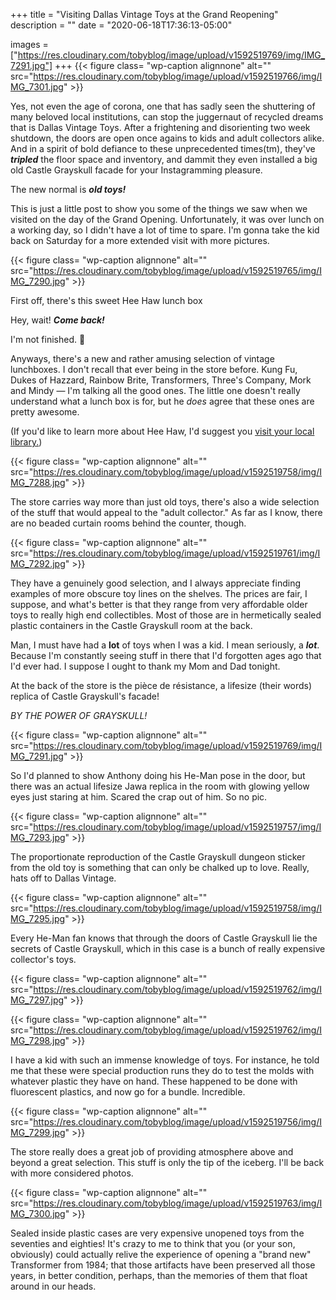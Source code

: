 +++
title = "Visiting Dallas Vintage Toys at the Grand Reopening"
description = ""
date = "2020-06-18T17:36:13-05:00"

images = ["https://res.cloudinary.com/tobyblog/image/upload/v1592519769/img/IMG_7291.jpg"]
+++
{{< figure class= "wp-caption alignnone" alt="" src="https://res.cloudinary.com/tobyblog/image/upload/v1592519766/img/IMG_7301.jpg" >}}

Yes, not even the age of corona, one that has sadly seen the shuttering of many beloved local institutions, can stop the juggernaut of recycled dreams that is Dallas Vintage Toys. After a frightening and disorienting two week shutdown, the doors are open once agains to kids and adult collectors alike. And in a spirit of bold defiance to these unprecedented times(tm), they've ***tripled*** the floor space and inventory, and dammit they even installed a big old Castle Grayskull facade for your Instagramming pleasure.

The new normal is ***old toys!***
<!--more-->
This is just a little post to show you some of the things we saw when we visited on the day of the Grand Opening. Unfortunately, it was over lunch on a working day, so I didn't have a lot of time to spare. I'm gonna take the kid back on Saturday for a more extended visit with more pictures.

{{< figure class= "wp-caption alignnone" alt="" src="https://res.cloudinary.com/tobyblog/image/upload/v1592519765/img/IMG_7290.jpg" >}}

First off, there's this sweet Hee Haw lunch box

Hey, wait! ***Come back!***

I'm not finished. 😤

Anyways, there's a new and rather amusing selection of vintage lunchboxes. I don't recall that ever being in the store before. Kung Fu, Dukes of Hazzard, Rainbow Brite, Transformers, Three's Company, Mork and Mindy — I'm talking all the good ones. The little one doesn't really understand what a lunch box is for, but he *does* agree that these ones are pretty awesome.

(If you'd like to learn more about Hee Haw, I'd suggest you [visit your local library.](https://www.youtube.com/watch?v=Xv13g44ROaw))

{{< figure class= "wp-caption alignnone" alt="" src="https://res.cloudinary.com/tobyblog/image/upload/v1592519758/img/IMG_7288.jpg" >}}

The store carries way more than just old toys, there's also a wide selection of the stuff that would appeal to the "adult collector." As far as I know, there are no beaded curtain rooms behind the counter, though.

{{< figure class= "wp-caption alignnone" alt="" src="https://res.cloudinary.com/tobyblog/image/upload/v1592519761/img/IMG_7292.jpg" >}}

They have a genuinely good selection, and I always appreciate finding examples of more obscure toy lines on the shelves. The prices are fair, I suppose, and what's better is that they range from very affordable older toys to really high end collectibles. Most of those are in hermetically sealed plastic containers in the Castle Grayskull room at the back.

Man, I must have had a **lot** of toys when I was a kid. I mean seriously, a ***lot***. Because I'm constantly seeing stuff in there that I'd forgotten ages ago that I'd ever had. I suppose I ought to thank my Mom and Dad tonight. 

At the back of the store is the pièce de résistance, a lifesize (their words) replica of Castle Grayskull's facade!

*BY THE POWER OF GRAYSKULL!*

{{< figure class= "wp-caption alignnone" alt="" src="https://res.cloudinary.com/tobyblog/image/upload/v1592519769/img/IMG_7291.jpg" >}}

So I'd planned to show Anthony doing his He-Man pose in the door, but there was an actual lifesize Jawa replica in the room with glowing yellow eyes just staring at him. Scared the crap out of him. So no pic.

{{< figure class= "wp-caption alignnone" alt="" src="https://res.cloudinary.com/tobyblog/image/upload/v1592519757/img/IMG_7293.jpg" >}}

The proportionate reproduction of the Castle Grayskull dungeon sticker from the old toy is something that can only be chalked up to love. Really, hats off to Dallas Vintage.

{{< figure class= "wp-caption alignnone" alt="" src="https://res.cloudinary.com/tobyblog/image/upload/v1592519758/img/IMG_7295.jpg" >}}

Every He-Man fan knows that through the doors of Castle Grayskull lie the secrets of Castle Grayskull, which in this case is a bunch of really expensive collector's toys.

{{< figure class= "wp-caption alignnone" alt="" src="https://res.cloudinary.com/tobyblog/image/upload/v1592519762/img/IMG_7297.jpg" >}}

{{< figure class= "wp-caption alignnone" alt="" src="https://res.cloudinary.com/tobyblog/image/upload/v1592519762/img/IMG_7298.jpg" >}}

I have a kid with such an immense knowledge of toys. For instance, he told me that these were special production runs they do to test the molds with whatever plastic they have on hand. These happened to be done with fluorescent plastics, and now go for a bundle. Incredible.

{{< figure class= "wp-caption alignnone" alt="" src="https://res.cloudinary.com/tobyblog/image/upload/v1592519756/img/IMG_7299.jpg" >}}

The store really does a great job of providing atmosphere above and beyond a great selection. This stuff is only the tip of the iceberg. I'll be back with more considered photos.

{{< figure class= "wp-caption alignnone" alt="" src="https://res.cloudinary.com/tobyblog/image/upload/v1592519763/img/IMG_7300.jpg" >}}

Sealed inside plastic cases are very expensive unopened toys from the seventies and eighties! It's crazy to me to think that you (or your son, obviously) could actually relive the experience of opening a "brand new" Transformer from 1984; that those artifacts have been preserved all those years, in better condition, perhaps, than the memories of them that float around in our heads.